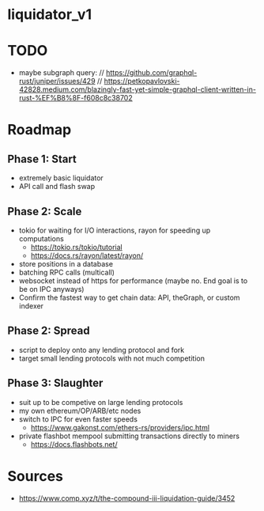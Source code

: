 # liquidator_v1


# TODO
 - maybe subgraph query: 
// https://github.com/graphql-rust/juniper/issues/429
// https://petkopavlovski-42828.medium.com/blazingly-fast-yet-simple-graphql-client-written-in-rust-%EF%B8%8F-f608c8c38702

# Roadmap

## Phase 1: Start
- extremely basic liquidator
- API call and flash swap

## Phase 2: Scale
- tokio for waiting for I/O interactions, rayon for speeding up computations
    - https://tokio.rs/tokio/tutorial
    - https://docs.rs/rayon/latest/rayon/
- store positions in a database
- batching RPC calls (multicall)
- websocket instead of https for performance (maybe no.  End goal is to be on IPC anyways)
- Confirm the fastest way to get chain data: API, theGraph, or custom indexer

## Phase 2: Spread
- script to deploy onto any lending protocol and fork
- target small lending protocols with not much competition

## Phase 3: Slaughter
- suit up to be competive on large lending protocols
- my own ethereum/OP/ARB/etc nodes
- switch to IPC for even faster speeds
    - https://www.gakonst.com/ethers-rs/providers/ipc.html
- private flashbot mempool submitting transactions directly to miners
    - https://docs.flashbots.net/


# Sources
 - https://www.comp.xyz/t/the-compound-iii-liquidation-guide/3452